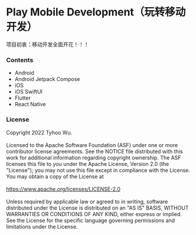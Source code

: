 # Play Mobile Development（玩转移动开发）

项目初衷：移动开发全面开花！！！

### Contents
+ Android
+ Android Jetpack Compose
+ iOS
+ iOS SwiftUI
+ Flutter
+ React Native

### License
Copyright 2022 Tyhoo Wu.
<br/>
<br/>
Licensed to the Apache Software Foundation (ASF) under one or more contributor license agreements. See the NOTICE file distributed with this work for additional information regarding copyright ownership. The ASF licenses this file to you under the Apache License, Version 2.0 (the "License"); you may not use this file except in compliance with the License. You may obtain a copy of the License at
<br/>
<br/>
https://www.apache.org/licenses/LICENSE-2.0
<br/>
<br/>
Unless required by applicable law or agreed to in writing, software distributed under the License is distributed on an "AS IS" BASIS, WITHOUT WARRANTIES OR CONDITIONS OF ANY KIND, either express or implied. See the License for the specific language governing permissions and limitations under the License.
